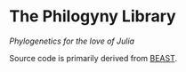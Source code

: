 # The Philogyny Library

*Phylogenetics for the love of Julia*

Source code is primarily derived from [BEAST](https://code.google.com/p/beast-mcmc/).
